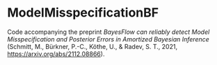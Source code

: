 # ModelMisspecificationBF

Code accompanying the preprint *BayesFlow can reliably detect Model Misspecification and Posterior Errors in Amortized Bayesian Inference* (Schmitt, M., Bürkner, P.-C., Köthe, U., & Radev, S. T., 2021, https://arxiv.org/abs/2112.08866).
